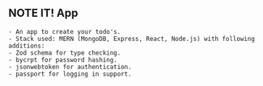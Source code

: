 ## NOTE IT! App

    - An app to create your todo's.
    - Stack used: MERN (MongoDB, Express, React, Node.js) with following additions:
    - Zod schema for type checking.
    - bycrpt for password hashing.
    - jsonwebtoken for authentication.
    - passport for logging in support.
